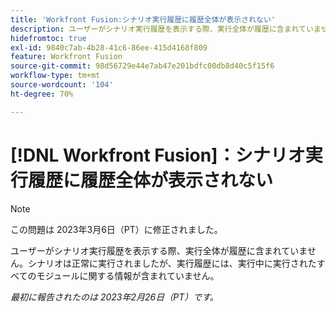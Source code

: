 ```yaml
---
title: 'Workfront Fusion:シナリオ実行履歴に履歴全体が表示されない'
description: ユーザーがシナリオ実行履歴を表示する際、実行全体が履歴に含まれていません。シナリオは正常に実行されましたが、実行履歴には、実行中に実行されたすべてのモジュールに関する情報は含まれていません
hidefromtoc: true
exl-id: 9840c7ab-4b28-41c6-86ee-415d4168f809
feature: Workfront Fusion
source-git-commit: 98d56729e44e7ab47e201bdfc00db8d40c5f15f6
workflow-type: tm+mt
source-wordcount: '104'
ht-degree: 70%

---
```


# [!DNL Workfront Fusion]：シナリオ実行履歴に履歴全体が表示されない

>[!NOTE]
>
>この問題は 2023年3月6日（PT）に修正されました。

ユーザーがシナリオ実行履歴を表示する際、実行全体が履歴に含まれていません。シナリオは正常に実行されましたが、実行履歴には、実行中に実行されたすべてのモジュールに関する情報が含まれていません。

_最初に報告されたのは 2023年2月26日（PT）です。_

